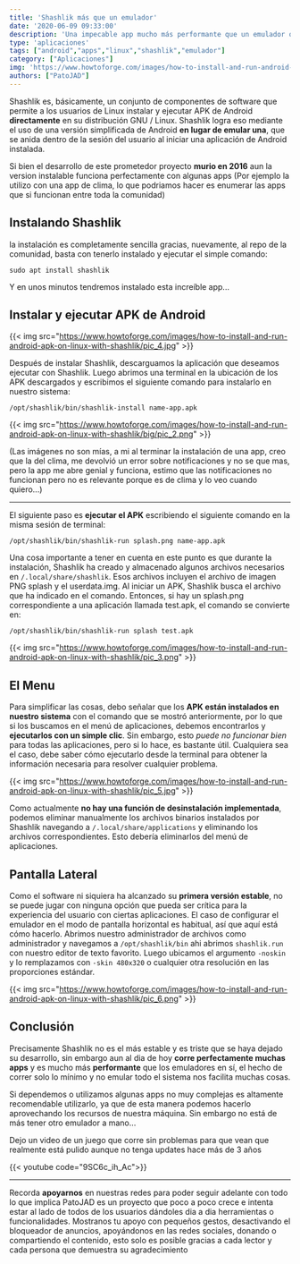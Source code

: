 ```yaml
---
title: 'Shashlik más que un emulador'
date: '2020-06-09 09:33:00'
description: 'Una impecable app mucho más performante que un emulador que nos servirá mucho para tener nuestras apps de android “casi nativas” en nuestro linux.'
type: 'aplicaciones'
tags: ["android","apps","linux","shashlik","emulador"]
category: ["Aplicaciones"]
img: 'https://www.howtoforge.com/images/how-to-install-and-run-android-apk-on-linux-with-shashlik/pic_4.jpg'
authors: ["PatoJAD"]
---
```




Shashlik es, básicamente, un conjunto de componentes de software que permite a los usuarios de Linux instalar y ejecutar APK de Android **directamente** en su distribución GNU / Linux. Shashlik logra eso mediante el uso de una versión simplificada de Android **en lugar de emular una**, que se anida dentro de la sesión del usuario al iniciar una aplicación de Android instalada.

Si bien el desarrollo de este prometedor proyecto **murio en 2016** aun la version instalable funciona perfectamente con algunas apps (Por ejemplo la utilizo con una app de clima, lo que podriamos hacer es enumerar las apps que si funcionan entre toda la comunidad)




## Instalando Shashlik



la instalación es completamente sencilla gracias, nuevamente, al repo de la comunidad, basta con tenerlo instalado y ejecutar el simple comando:



    sudo apt install shashlik



Y en unos minutos tendremos instalado esta increíble app...




## Instalar y ejecutar APK de Android


{{< img src="https://www.howtoforge.com/images/how-to-install-and-run-android-apk-on-linux-with-shashlik/pic_4.jpg" >}}


Después de instalar Shashlik, descarguamos la aplicación que deseamos ejecutar con Shashlik. Luego abrimos una terminal en la ubicación de los APK descargados y escribimos el siguiente comando para instalarlo en nuestro sistema:



    /opt/shashlik/bin/shashlik-install name-app.apk


{{< img src="https://www.howtoforge.com/images/how-to-install-and-run-android-apk-on-linux-with-shashlik/big/pic_2.png" >}}


(Las imágenes no son mías, a mi al terminar la instalación de una app, creo que la del clima, me devolvió un error sobre notificaciones y no se que mas, pero la app me abre genial y funciona, estimo que las notificaciones no funcionan pero no es relevante porque es de clima y lo veo cuando quiero...)



---



El siguiente paso es **ejecutar el APK** escribiendo el siguiente comando en la misma sesión de terminal:



    /opt/shashlik/bin/shashlik-run splash.png name-app.apk



Una cosa importante a tener en cuenta en este punto es que durante la instalación, Shashlik ha creado y almacenado algunos archivos necesarios en `/.local/share/shashlik`. Esos archivos incluyen el archivo de imagen PNG splash y el userdata.img. Al iniciar un APK, Shashlik busca el archivo que ha indicado en el comando. Entonces, si hay un splash.png correspondiente a una aplicación llamada test.apk, el comando se convierte en:



    /opt/shashlik/bin/shashlik-run splash test.apk


{{< img src="https://www.howtoforge.com/images/how-to-install-and-run-android-apk-on-linux-with-shashlik/pic_3.png" >}}



## El Menu



Para simplificar las cosas, debo señalar que los **APK están instalados en nuestro sistema** con el comando que se mostró anteriormente, por lo que si los buscamos en el menú de aplicaciones, debemos encontrarlos y **ejecutarlos con un simple clic**. Sin embargo, esto *puede no funcionar bien* para todas las aplicaciones, pero si lo hace, es bastante útil. Cualquiera sea el caso, debe saber cómo ejecutarlo desde la terminal para obtener la información necesaria para resolver cualquier problema.


{{< img src="https://www.howtoforge.com/images/how-to-install-and-run-android-apk-on-linux-with-shashlik/pic_5.jpg" >}}


Como actualmente **no hay una función de desinstalación implementada**, podemos eliminar manualmente los archivos binarios instalados por Shashlik navegando a `/.local/share/applications` y eliminando los archivos correspondientes. Esto debería eliminarlos del menú de aplicaciones.




## Pantalla Lateral



Como el software ni siquiera ha alcanzado su **primera versión estable**, no se puede jugar con ninguna opción que pueda ser crítica para la experiencia del usuario con ciertas aplicaciones. El caso de configurar el emulador en el modo de pantalla horizontal es habitual, así que aquí está cómo hacerlo. Abrimos nuestro administrador de archivos como administrador y navegamos a `/opt/shashlik/bin` ahi abrimos `shashlik.run` con nuestro editor de texto favorito. Luego ubicamos el argumento `-noskin` y lo remplazamos con `-skin 480x320` o cualquier otra resolución en las proporciones estándar.


{{< img src="https://www.howtoforge.com/images/how-to-install-and-run-android-apk-on-linux-with-shashlik/pic_6.png" >}}



## Conclusión



Precisamente Shashlik no es el más estable y es triste que se haya dejado su desarrollo, sin embargo aun al dia de hoy **corre perfectamente muchas apps** y es mucho más **performante** que los emuladores en sí, el hecho de correr solo lo mínimo y no emular todo el sistema nos facilita muchas cosas.

Si dependemos o utilizamos algunas apps no muy complejas es altamente recomendable utilizarlo, ya que de esta manera podemos hacerlo aprovechando los recursos de nuestra máquina. Sin embargo no está de más tener otro emulador a mano…

Dejo un video de un juego que corre sin problemas para que vean que realmente está pulido aunque no tenga updates hace más de 3 años


{{< youtube code="9SC6c_ih_Ac">}}


---



Recorda **apoyarnos** en nuestras redes para poder seguir adelante con todo lo que implica PatoJAD es un proyecto que poco a poco crece e intenta estar al lado de todos de los usuarios dándoles dia a dia herramientas o funcionalidades. Mostranos tu apoyo con pequeños gestos, desactivando el bloqueador de anuncios, apoyándonos en las redes sociales, donando o compartiendo el contenido, esto solo es posible gracias a cada lector y cada persona que demuestra su agradecimiento
